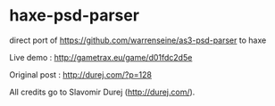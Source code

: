 haxe-psd-parser
===============

direct port of https://github.com/warrenseine/as3-psd-parser to haxe

Live demo : http://gametrax.eu/game/d01fdc2d5e


Original post : http://durej.com/?p=128

All credits go to Slavomir Durej (http://durej.com/).
